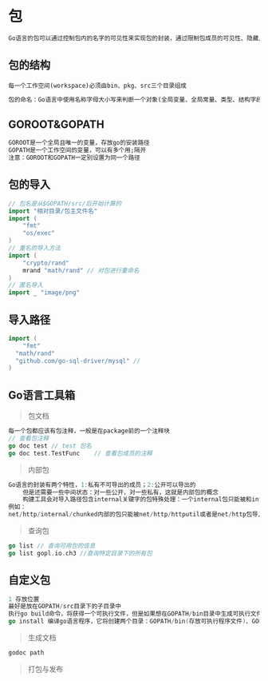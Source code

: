 # 包

```html
Go语言的包可以通过控制包内的名字的可见性来实现包的封装，通过限制包成员的可见性、隐藏具体的实现过程可以极大的提高软件的安全性
```

## 包的结构

`每一个工作空间(workspace)必须由bin、pkg、src三个目录组成`

```html
包的命名：Go语言中使用名称字母大小写来判断一个对象(全局变量、全局常量、类型、结构字段、函数、方法)的访问权限
```

## GOROOT&GOPATH

```html
GOROOT是一个全局且唯一的变量，存放go的安装路径
GOPATH是一个工作空间的变量，可以有多个用;隔开
注意：GOROOT和GOPATH一定别设置为同一个路径
```

## 包的导入

```go
// 包名是从$GOPATH/src/后开始计算的
import "相对目录/包主文件名"
import (
	"fmt"
	"os/exec"
)
// 重名的导入方法
import (
	"crypto/rand"
	mrand "math/rand" // 对包进行重命名
)
// 匿名导入
import _ "image/png"
```

## 导入路径

```go
import (
	"fmt"
  "math/rand"
  "github.com/go-sql-driver/mysql" // 
)
```

## Go语言工具箱

> 包文档

```go
每一个包都应该有包注释，一般是在package前的一个注释块
// 查看包注释
go doc test // test 包名
go doc test.TestFunc	// 查看包成员的注释
```

> 内部包

```go
Go语言的封装有两个特性，1:私有不可导出的成员；2:公开可以导出的
	但是还需要一些中间状态：对一些公开，对一些私有，这就是内部包的概念
	构建工具会对导入路径包含internal关键字的包特殊处理：一个internal包只能被和internal目录有同一个父目录的包导入
例如：
net/http/internal/chunked内部的包只能被net/http/httputil或者是net/http包导入，但是不能被net/url包导入，不过net/url包却可以导入net/http/httputil包
```

> 查询包

```go
go list // 查询可用包的信息
go list gopl.io.ch3 //查询特定目录下的所有包
```

## 自定义包

```go
1 存放位置
最好是放在GOPATH/src目录下的子目录中
执行go build命令，将获得一个可执行文件，但是如果想在GOPATH/bin目录中生成可执行文件，让其他的应用程序使用这个包，必须要使用go install进行安装
go install 编译go语言程序，它将创建两个目录：GOPATH/bin(存放可执行程序文件)、GOPATH/pkg/linux_amd64创建包含了静态的包的二进制库文件(以linux64位为例)
```

> 生成文档 

```go
godoc path
```

> 打包与发布















































